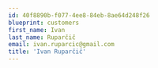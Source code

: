 ```yaml
---
id: 40f8890b-f077-4ee8-84eb-8ae64d248f26
blueprint: customers
first_name: Ivan
last_name: Ruparčič
email: ivan.ruparcic@gmail.com
title: 'Ivan Ruparčič'
---
```

